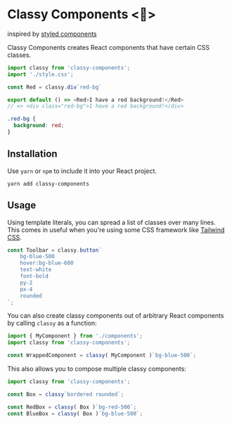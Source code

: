 # Classy Components <🎩>

inspired by [styled components](https://www.styled-components.com/)

Classy Components creates React components that have certain CSS classes.

```javascript
import classy from 'classy-components';
import './style.css';

const Red = classy.div`red-bg`

export default () => <Red>I have a red background!</Red>
// => <div class="red-bg">I have a red background!</div>
```

```css
.red-bg {
  background: red;
}
```

## Installation
Use `yarn` or `npm` to include it into your React project.

```
yarn add classy-components
```

## Usage
Using template literals, you can spread a list of classes over many lines.
This comes in useful when you're using some CSS framework like
[Tailwind CSS](https://tailwindcss.com/).

```javascript
const Toolbar = classy.button`
	bg-blue-500
	hover:bg-blue-600
	text-white
	font-bold
	py-2
	px-4
	rounded
`;
```

You can also create classy components out of arbitrary React components by calling `classy` as a function:

```javascript
import { MyComponent } from './components';
import classy from 'classy-components';

const WrappedComponent = classy( MyComponent )`bg-blue-500`;
```

This also allows you to compose multiple classy components:

```javascript
import classy from 'classy-components';

const Box = classy`bordered rounded`;

const RedBox = classy( Box )`bg-red-500`;
const BlueBox = classy( Box )`bg-blue-500`;
```
